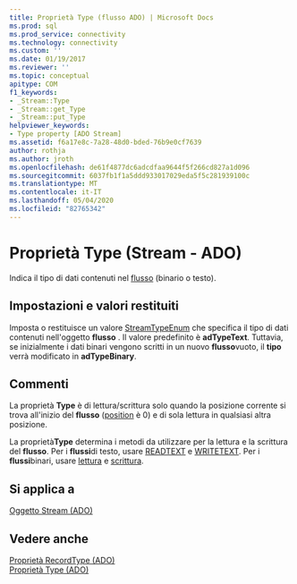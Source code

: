 ```yaml
---
title: Proprietà Type (flusso ADO) | Microsoft Docs
ms.prod: sql
ms.prod_service: connectivity
ms.technology: connectivity
ms.custom: ''
ms.date: 01/19/2017
ms.reviewer: ''
ms.topic: conceptual
apitype: COM
f1_keywords:
- _Stream::Type
- _Stream::get_Type
- _Stream::put_Type
helpviewer_keywords:
- Type property [ADO Stream]
ms.assetid: f6a17e8c-7a28-48d0-bded-76b9e0cf7639
author: rothja
ms.author: jroth
ms.openlocfilehash: de61f4877dc6adcdfaa9644f5f266cd827a1d096
ms.sourcegitcommit: 6037fb1f1a5ddd933017029eda5f5c281939100c
ms.translationtype: MT
ms.contentlocale: it-IT
ms.lasthandoff: 05/04/2020
ms.locfileid: "82765342"
---
```

# <a name="type-property-ado-stream"></a>Proprietà Type (Stream - ADO)
Indica il tipo di dati contenuti nel [flusso](../../../ado/reference/ado-api/stream-object-ado.md) (binario o testo).  
  
## <a name="settings-and-return-values"></a>Impostazioni e valori restituiti  
 Imposta o restituisce un valore [StreamTypeEnum](../../../ado/reference/ado-api/streamtypeenum.md) che specifica il tipo di dati contenuti nell'oggetto **flusso** . Il valore predefinito è **adTypeText**. Tuttavia, se inizialmente i dati binari vengono scritti in un nuovo **flusso**vuoto, il **tipo** verrà modificato in **adTypeBinary**.  
  
## <a name="remarks"></a>Commenti  
 La proprietà **Type** è di lettura/scrittura solo quando la posizione corrente si trova all'inizio del **flusso** ([position](../../../ado/reference/ado-api/position-property-ado.md) è 0) e di sola lettura in qualsiasi altra posizione.  
  
 La proprietà**Type** determina i metodi da utilizzare per la lettura e la scrittura del **flusso**. Per i **flussi**di testo, usare [READTEXT](../../../ado/reference/ado-api/readtext-method.md) e [WRITETEXT](../../../ado/reference/ado-api/writetext-method.md). Per i **flussi**binari, usare [lettura](../../../ado/reference/ado-api/read-method.md) e [scrittura](../../../ado/reference/ado-api/write-method.md).  
  
## <a name="applies-to"></a>Si applica a  
 [Oggetto Stream (ADO)](../../../ado/reference/ado-api/stream-object-ado.md)  
  
## <a name="see-also"></a>Vedere anche  
 [Proprietà RecordType (ADO)](../../../ado/reference/ado-api/recordtype-property-ado.md)   
 [Proprietà Type (ADO)](../../../ado/reference/ado-api/type-property-ado.md)
